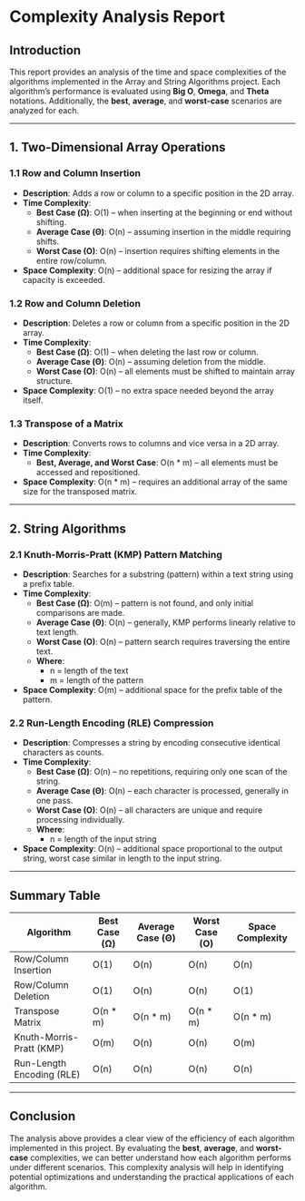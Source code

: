 # Complexity Analysis Report

## Introduction
This report provides an analysis of the time and space complexities of the algorithms implemented in the Array and String Algorithms project. Each algorithm’s performance is evaluated using **Big O**, **Omega**, and **Theta** notations. Additionally, the **best**, **average**, and **worst-case** scenarios are analyzed for each.

---

## 1. Two-Dimensional Array Operations

### 1.1 Row and Column Insertion
- **Description**: Adds a row or column to a specific position in the 2D array.
- **Time Complexity**:
  - **Best Case (Ω)**: O(1) – when inserting at the beginning or end without shifting.
  - **Average Case (Θ)**: O(n) – assuming insertion in the middle requiring shifts.
  - **Worst Case (O)**: O(n) – insertion requires shifting elements in the entire row/column.
- **Space Complexity**: O(n) – additional space for resizing the array if capacity is exceeded.

### 1.2 Row and Column Deletion
- **Description**: Deletes a row or column from a specific position in the 2D array.
- **Time Complexity**:
  - **Best Case (Ω)**: O(1) – when deleting the last row or column.
  - **Average Case (Θ)**: O(n) – assuming deletion from the middle.
  - **Worst Case (O)**: O(n) – all elements must be shifted to maintain array structure.
- **Space Complexity**: O(1) – no extra space needed beyond the array itself.

### 1.3 Transpose of a Matrix
- **Description**: Converts rows to columns and vice versa in a 2D array.
- **Time Complexity**:
  - **Best, Average, and Worst Case**: O(n * m) – all elements must be accessed and repositioned.
- **Space Complexity**: O(n * m) – requires an additional array of the same size for the transposed matrix.

---

## 2. String Algorithms

### 2.1 Knuth-Morris-Pratt (KMP) Pattern Matching
- **Description**: Searches for a substring (pattern) within a text string using a prefix table.
- **Time Complexity**:
  - **Best Case (Ω)**: O(m) – pattern is not found, and only initial comparisons are made.
  - **Average Case (Θ)**: O(n) – generally, KMP performs linearly relative to text length.
  - **Worst Case (O)**: O(n) – pattern search requires traversing the entire text.
  - **Where**:
    - n = length of the text
    - m = length of the pattern
- **Space Complexity**: O(m) – additional space for the prefix table of the pattern.

### 2.2 Run-Length Encoding (RLE) Compression
- **Description**: Compresses a string by encoding consecutive identical characters as counts.
- **Time Complexity**:
  - **Best Case (Ω)**: O(n) – no repetitions, requiring only one scan of the string.
  - **Average Case (Θ)**: O(n) – each character is processed, generally in one pass.
  - **Worst Case (O)**: O(n) – all characters are unique and require processing individually.
  - **Where**:
    - n = length of the input string
- **Space Complexity**: O(n) – additional space proportional to the output string, worst case similar in length to the input string.

---

## Summary Table

| Algorithm                  | Best Case (Ω) | Average Case (Θ) | Worst Case (O) | Space Complexity |
|----------------------------|---------------|-------------------|----------------|------------------|
| Row/Column Insertion       | O(1)          | O(n)             | O(n)          | O(n)            |
| Row/Column Deletion        | O(1)          | O(n)             | O(n)          | O(1)            |
| Transpose Matrix           | O(n * m)      | O(n * m)         | O(n * m)      | O(n * m)        |
| Knuth-Morris-Pratt (KMP)   | O(m)          | O(n)             | O(n)          | O(m)            |
| Run-Length Encoding (RLE)  | O(n)          | O(n)             | O(n)          | O(n)            |

---

## Conclusion
The analysis above provides a clear view of the efficiency of each algorithm implemented in this project. By evaluating the **best**, **average**, and **worst-case** complexities, we can better understand how each algorithm performs under different scenarios. This complexity analysis will help in identifying potential optimizations and understanding the practical applications of each algorithm.
